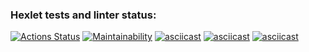 ### Hexlet tests and linter status:
[![Actions Status](https://github.com/AleksandrBicov/java-project-61/actions/workflows/hexlet-check.yml/badge.svg)](https://github.com/AleksandrBicov/java-project-61/actions)
[![Maintainability](https://api.codeclimate.com/v1/badges/bc953fb0ab378995dab3/maintainability)](https://codeclimate.com/github/AleksandrBicov/java-project-61)
[![asciicast](https://asciinema.org/a/nPiTNDGG08unRMOHhtFf3dAzy.svg)](https://asciinema.org/a/nPiTNDGG08unRMOHhtFf3dAzy)
[![asciicast](https://asciinema.org/a/ov6mNdz6MGmKctXk12Gc5LrcH.svg)](https://asciinema.org/a/ov6mNdz6MGmKctXk12Gc5LrcH)
[![asciicast](https://asciinema.org/a/a3Q05ZBxMDcrZ30l8BoeRzd1K.svg)](https://asciinema.org/a/a3Q05ZBxMDcrZ30l8BoeRzd1K)
